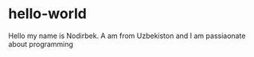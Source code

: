# hello-world
Hello my name is Nodirbek. A am from Uzbekiston and I am passiaonate about programming
